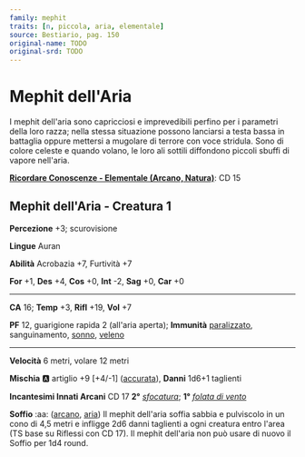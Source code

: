 ```yaml
---
family: mephit
traits: [n, piccola, aria, elementale]
source: Bestiario, pag. 150
original-name: TODO
original-srd: TODO
---
```


# Mephit dell'Aria

I mephit dell'aria sono capricciosi e imprevedibili perfino per i parametri della loro razza; nella stessa situazione possono lanciarsi a testa bassa in battaglia oppure mettersi a mugolare di terrore con voce stridula. Sono di colore celeste e quando volano, le loro ali sottili diffondono piccoli sbuffi di vapore nell'aria.

**[Ricordare Conoscenze - Elementale (Arcano, Natura)](/azioni/ricordare-conoscenze)**: CD 15

## Mephit dell'Aria - Creatura 1

**Percezione** +3; scurovisione

**Lingue** Auran

**Abilità** Acrobazia +7, Furtività +7

**For** +1, **Des** +4, **Cos** +0, **Int** -2, **Sag** +0, **Car** +0

***

**CA** 16; **Temp** +3, **Rifl** +19, **Vol** +7

**PF** 12, guarigione rapida 2 (all'aria aperta); **Immunità** [paralizzato](/condizioni/paralizzato), sanguinamento, [sonno](/tratti/sonno), [veleno](/tratti/veleno)

***

**Velocità** 6 metri, volare 12 metri

**Mischia** :a: artiglio +9 \[+4/-1] ([accurata](/tratti/accurata)), **Danni** 1d6+1 taglienti

**Incantesimi Innati Arcani** CD 17 **2°** *[sfocatura](/incantesimi/sfocatura)*; **1°** *[folata di vento](/incantesimi/folata-di-vento)*

**Soffio** :aa: ([arcano](/tratti/arcano), [aria](/tratti/aria)) Il mephit dell'aria soffia sabbia e pulviscolo in un cono di 4,5 metri e infligge 2d6 danni taglienti a ogni creatura entro l'area (TS base su Riflessi con CD 17). Il mephit dell'aria non può usare di nuovo il Soffio per 1d4 round.

